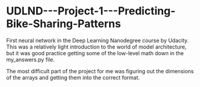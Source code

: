 # UDLND---Project-1---Predicting-Bike-Sharing-Patterns

First neural network in the Deep Learning Nanodegree course by Udacity.  This was a relatively light introduction to the world of model architecture, but it was good practice getting some of the low-level math down in the my_answers.py file.  

The most difficult part of the project for me was figuring out the dimensions of the arrays and getting them into the correct format.  
